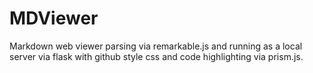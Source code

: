 # MDViewer
 Markdown web viewer parsing via remarkable.js and running as a local server via flask with github style css and code highlighting via prism.js.
